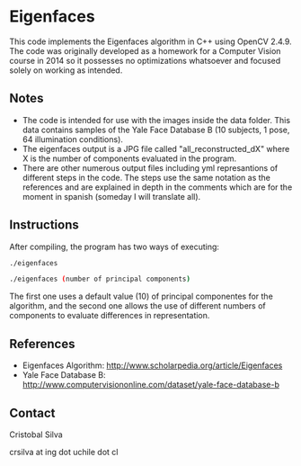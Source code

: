 Eigenfaces
==========
This code implements the Eigenfaces algorithm in C++ using OpenCV 2.4.9. The code was originally developed as a homework for a Computer Vision course in 2014 so it possesses no optimizations whatsoever and focused solely on working as intended.

Notes
-----
- The code is intended for use with the images inside the data folder. This data contains samples of the Yale Face Database B (10 subjects, 1 pose, 64 illumination conditions).
- The eigenfaces output is a JPG file called "all_reconstructed_dX" where X is the number of components evaluated in the program.
- There are other numerous output files including yml represantions of different steps in the code. The steps use the same notation as the references and are explained in depth in the comments which are for the moment in spanish (someday I will translate all).

Instructions
------------
After compiling, the program has two ways of executing:
```bash
./eigenfaces
```
```bash
./eigenfaces (number of principal components)
```
The first one uses a default value (10) of principal componentes for the algorithm, and the second one allows the use of different numbers of components to evaluate differences in representation.

References
----------
- Eigenfaces Algorithm: http://www.scholarpedia.org/article/Eigenfaces
- Yale Face Database B: http://www.computervisiononline.com/dataset/yale-face-database-b

Contact
-------
Cristobal Silva

crsilva at ing dot uchile dot cl
